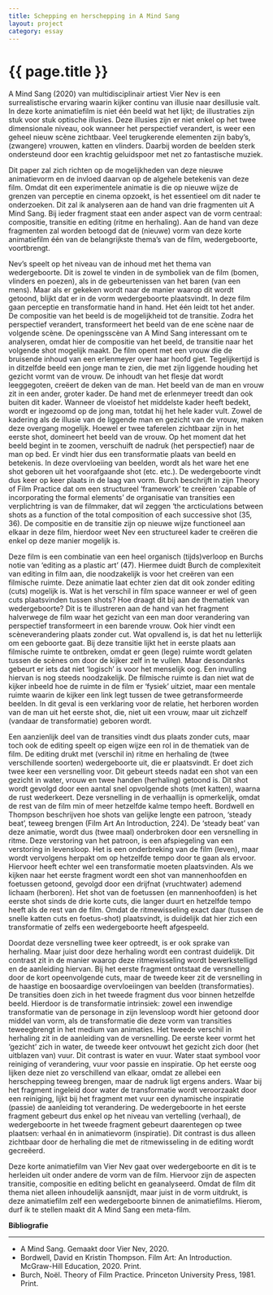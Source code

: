 ```yaml
---
title: Schepping en herschepping in A Mind Sang
layout: project
category: essay
---
```


# {{ page.title }}


A Mind Sang (2020) van multidisciplinair artiest Vier Nev is een surrealistische ervaring waarin kijker continu van illusie naar desillusie valt. In deze korte animatiefilm is niet één beeld wat het lijkt; de illustraties zijn stuk voor stuk optische illusies. Deze illusies zijn er niet enkel op het twee dimensionale niveau, ook wanneer het perspectief verandert, is weer een geheel nieuw scène zichtbaar. Veel terugkerende elementen zijn baby’s, (zwangere) vrouwen, katten en vlinders. Daarbij worden de beelden sterk ondersteund door een krachtig geluidspoor met net zo fantastische muziek.

Dit paper zal zich richten op de mogelijkheden van deze nieuwe animatievorm en de invloed daarvan op de algehele betekenis van deze film. Omdat dit een experimentele animatie is die op nieuwe wijze de grenzen van perceptie en cinema opzoekt, is het essentieel om dit nader te onderzoeken. Dit zal ik analyseren aan de hand van drie fragmenten uit A Mind Sang. Bij ieder fragment staat een ander aspect van de vorm centraal: compositie, transitie en editing (ritme en herhaling). Aan de hand van deze fragmenten zal worden betoogd dat de (nieuwe) vorm van deze korte animatiefilm één van de belangrijkste thema’s van de film, wedergeboorte, voortbrengt. 

Nev’s speelt op het niveau van de inhoud met het thema van wedergeboorte. Dit is zowel te vinden in de symboliek van de film (bomen, vlinders en poezen), als in de gebeurtenissen van het baren (van een mens). Maar als er gekeken wordt naar de manier waarop dit wordt getoond, blijkt dat er in de vorm wedergeboorte plaatsvindt. In deze film gaan perceptie en transformatie hand in hand. Het één leidt tot het ander. De compositie van het beeld is de mogelijkheid tot de transitie. Zodra het perspectief verandert, transformeert het beeld van de ene scène naar de volgende scène. De openingsscène van A Mind Sang interessant om te analyseren, omdat hier de compositie van het beeld, de transitie naar het volgende shot mogelijk maakt. De film opent met een vrouw die de bruisende inhoud van een erlenmeyer over haar hoofd giet. Tegelijkertijd is in ditzelfde beeld een jonge man te zien, die met zijn liggende houding het gezicht vormt van de vrouw. De inhoudt van het flesje dat wordt leeggegoten, creëert de deken van de man. Het beeld van de man en vrouw zit in een ander, groter kader. De hand met de erlenmeyer treedt dan ook buiten dit kader. Wanneer de vloeistof het middelste kader heeft bedekt, wordt er ingezoomd op de jong man, totdat hij het hele kader vult. Zowel de kadering als de illusie van de liggende man en gezicht van de vrouw, maken deze overgang mogelijk. Hoewel er twee taferelen zichtbaar zijn in het eerste shot, domineert het beeld van de vrouw. Op het moment dat het beeld begint in te zoomen, verschuift de nadruk (het perspectief) naar de man op bed. Er vindt hier dus een transformatie plaats van beeld en betekenis. In deze overvloeiing van beelden, wordt als het ware het ene shot geboren uit het voorafgaande shot (etc. etc.). De wedergeboorte vindt dus keer op keer plaats in de laag van vorm. Burch beschrijft in zijn Theory of Film Practice dat om een structureel ‘framework’ te creëren ‘capable of incorporating the formal elements’ de organisatie van transities een verplichtring is van de filmmaker, dat wil zeggen ‘the arcticulations between shots as a function of the total composition of each successive shot (35, 36). De compositie en de transitie zijn op nieuwe wijze functioneel aan elkaar in deze film, hierdoor weet Nev een structureel kader te creëren die enkel op deze manier mogelijk is. 

Deze film is een combinatie van een heel organisch (tijds)verloop en Burchs notie van ‘editing as a plastic art’ (47). Hiermee duidt Burch de complexiteit van editing in film aan, die noodzakelijk is voor het creëren van een filmische ruimte. Deze animatie laat echter zien dat dit ook zonder editing (cuts) mogelijk is. Wat is het verschil in film space wanneer er wel of geen cuts plaatsvinden tussen shots? Hoe draagt dit bij aan de thematiek van wedergeboorte? Dit is te illustreren aan de hand van het fragment halverwege de film waar het gezicht van een man door verandering van perspectief transformeert in een barende vrouw. Ook hier vindt een scèneverandering plaats zonder cut. Wat opvallend is, is dat het nu letterlijk om een geboorte gaat. Bij deze transitie lijkt het in eerste plaats aan filmische ruimte te ontbreken, omdat er geen (lege) ruimte wordt gelaten tussen de scènes om door de kijker zelf in te vullen. Maar desondanks gebeurt er iets dat niet ‘logisch’ is voor het menselijk oog. Een invulling hiervan is nog steeds noodzakelijk. De filmische ruimte is dan niet wat de kijker inbeeld hoe de ruimte in de film er ‘fysiek’ uitziet, maar een mentale ruimte waarin de kijker een link legt tussen de twee getransformeerde beelden. In dit geval is een verklaring voor de relatie, het herboren worden van de man uit het eerste shot, die, niet uit een vrouw, maar uit zichzelf (vandaar de transformatie) geboren wordt.

Een aanzienlijk deel van de transities vindt dus plaats zonder cuts, maar toch ook de editing speelt op eigen wijze een rol in de thematiek van de film. De editing drukt met (verschil in) ritme en herhaling de (twee verschillende soorten) wedergeboorte uit, die er plaatsvindt. Er doet zich twee keer een versnelling voor. Dit gebeurt steeds nadat een shot van een gezicht in water, vrouw en twee handen (herhaling) getoond is. Dit shot wordt gevolgd door een aantal snel opvolgende shots (met katten), waarna de rust wederkeert. Deze versnelling in de verhaallijn is opmerkelijk, omdat de rest van de film min of meer hetzelfde kalme tempo heeft. Bordwell en Thompson beschrijven hoe shots van gelijke lengte een patroon, ‘steady beat’, teweeg brengen (Film Art An Introduction, 224). De ‘steady beat’ van deze animatie, wordt dus (twee maal) onderbroken door een versnelling in ritme. Deze verstoring van het patroon, is een afspiegeling van een verstoring in levensloop. Het is een onderbreking van de film (leven), maar wordt vervolgens herpakt om op hetzelfde tempo door te gaan als ervoor. Hiervoor heeft echter wel een transformatie moeten plaatsvinden. Als we kijken naar het eerste fragment wordt een shot van mannenhoofden en foetussen getoond, gevolgd door een drijfnat (vruchtwater) ademend lichaam (herboren). Het shot van de foetussen (en mannenhoofden) is het eerste shot sinds de drie korte cuts, die langer duurt en hetzelfde tempo heeft als de rest van de film. Omdat de ritmewisseling exact daar (tussen de snelle katten cuts en foetus-shot) plaatsvindt, is duidelijk dat hier zich een transformatie of zelfs een wedergeboorte heeft afgespeeld. 

Doordat deze versnelling twee keer optreedt, is er ook sprake van herhaling. Maar juist door deze herhaling wordt een contrast duidelijk. Dit contrast zit in de manier waarop deze ritmewisseling wordt bewerkstelligd en de aanleiding hiervan. Bij het eerste fragment ontstaat de versnelling door de kort opeenvolgende cuts, maar de tweede keer zit de versnelling in de haastige en boosaardige overvloeiingen van beelden (transformaties). De transities doen zich in het tweede fragment dus voor binnen hetzelfde beeld. Hierdoor is de transformatie intrinsiek: zowel een inwendige transformatie van de personage in zijn levensloop wordt hier getoond door middel van vorm, als de transformatie die deze vorm van transities teweegbrengt in het medium van animaties. Het tweede verschil in herhaling zit in de aanleiding van de versnelling. De eerste keer vormt het ‘gezicht’ zich in water, de tweede keer ontvouwt het gezicht zich door (het uitblazen van) vuur. Dit contrast is water en vuur. Water staat symbool voor reiniging of verandering, vuur voor passie en inspiratie. Op het eerste oog lijken deze niet zo verschillend van elkaar, omdat ze allebei een herschepping teweeg brengen, maar de nadruk ligt ergens anders. Waar bij het fragment ingeleid door water de transformatie wordt veroorzaakt door een reiniging, lijkt bij het fragment met vuur een dynamische inspiratie (passie) de aanleiding tot verandering. De wedergeboorte in het eerste fragment gebeurt dus enkel op het niveau van vertelling (verhaal), de wedergeboorte in het tweede fragment gebeurt daarentegen op twee plaatsen: verhaal én in animatievorm (inspiratie). Dit contrast is dus alleen zichtbaar door de herhaling die met de ritmewisseling in de editing wordt gecreëerd.  

Deze korte animatiefilm van Vier Nev gaat over wedergeboorte en dit is te herleiden uit onder andere de vorm van de film. Hiervoor zijn de aspecten transitie, compositie en editing belicht en geanalyseerd. Omdat de film dit thema niet alleen inhoudelijk aansnijdt, maar juist in de vorm uitdrukt, is deze animatiefilm zelf een wedergeboorte binnen de animatiefilms. Hierom, durf ik te stellen maakt dit A Mind Sang een meta-film.

**Bibliografie**

---

- A Mind Sang. Gemaakt door Vier Nev, 2020. 
- Bordwell, David en Kristin Thompson. Film Art: An Introduction. McGraw-Hill Education, 2020. Print.
- Burch, Noël. Theory of Film Practice. Princeton University Press, 1981. Print.